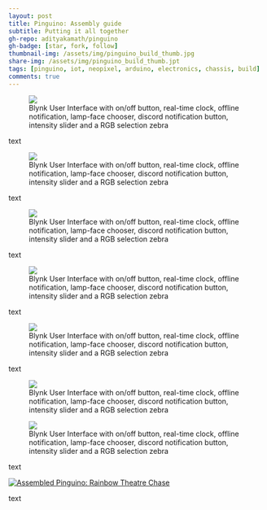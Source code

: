 ```yaml
---
layout: post
title: Pinguino: Assembly guide
subtitle: Putting it all together
gh-repo: adityakamath/pinguino
gh-badge: [star, fork, follow]
thumbnail-img: /assets/img/pinguino_build_thumb.jpg
share-img: /assets/img/pinguino_build_thumb.jpt
tags: [pinguino, iot, neopixel, arduino, electronics, chassis, build]
comments: true
---
```


<figure class="aligncenter">
	<img src="https://adityakamath.github.com/assets/img/pinguino_build1.jpg" />
	<figcaption>Blynk User Interface with on/off button, real-time clock, offline notification, lamp-face chooser, discord notification button, intensity slider and a RGB selection zebra</figcaption>
</figure>

text

<figure class="aligncenter">
	<img src="https://adityakamath.github.com/assets/img/pinguino_build2.jpg" />
	<figcaption>Blynk User Interface with on/off button, real-time clock, offline notification, lamp-face chooser, discord notification button, intensity slider and a RGB selection zebra</figcaption>
</figure>

text

<figure class="aligncenter">
	<img src="https://adityakamath.github.com/assets/img/pinguino_build3.jpg" />
	<figcaption>Blynk User Interface with on/off button, real-time clock, offline notification, lamp-face chooser, discord notification button, intensity slider and a RGB selection zebra</figcaption>
</figure>

text

<figure class="aligncenter">
	<img src="https://adityakamath.github.com/assets/img/pinguino_build4.jpg" />
	<figcaption>Blynk User Interface with on/off button, real-time clock, offline notification, lamp-face chooser, discord notification button, intensity slider and a RGB selection zebra</figcaption>
</figure>

text

<figure class="aligncenter">
	<img src="https://adityakamath.github.com/assets/img/pinguino_build5.jpg" />
	<figcaption>Blynk User Interface with on/off button, real-time clock, offline notification, lamp-face chooser, discord notification button, intensity slider and a RGB selection zebra</figcaption>
</figure>

text

<figure class="aligncenter">
	<img src="https://adityakamath.github.com/assets/img/pinguino_build6.jpg" />
	<figcaption>Blynk User Interface with on/off button, real-time clock, offline notification, lamp-face chooser, discord notification button, intensity slider and a RGB selection zebra</figcaption>
</figure>

<figure class="aligncenter">
	<img src="https://adityakamath.github.com/assets/img/pinguino_build7.jpg" />
	<figcaption>Blynk User Interface with on/off button, real-time clock, offline notification, lamp-face chooser, discord notification button, intensity slider and a RGB selection zebra</figcaption>
</figure>

text

[![Assembled Pinguino: Rainbow Theatre Chase](https://adityakamath.github.com/assets/img/pinguino_build_ss.png)](https://www.youtube.com/watch?v=EFQ527DgCro "Pinguino fully assembled - Click to Watch!")

text
